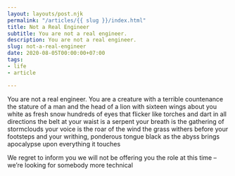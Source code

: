 ```yaml
---
layout: layouts/post.njk
permalink: "/articles/{{ slug }}/index.html"
title: Not a Real Engineer
subtitle: You are not a real engineer.
description: You are not a real engineer.
slug: not-a-real-engineer
date: 2020-08-05T00:00:00+07:00
tags:
- life
- article

---
```

You are not a real engineer.
You are a creature with a terrible countenance
the stature of a man
and the head of a lion
with sixteen wings about you
white as fresh snow
hundreds of eyes
that flicker like torches
and dart in all directions
the belt at your waist is a serpent
your breath is the gathering of stormclouds
your voice is the roar of the wind
the grass withers before your footsteps
and your writhing, ponderous tongue
black as the abyss
brings apocalypse upon everything it touches

We regret to inform you
we will not be offering you the role at this time –
we’re looking for somebody more technical
